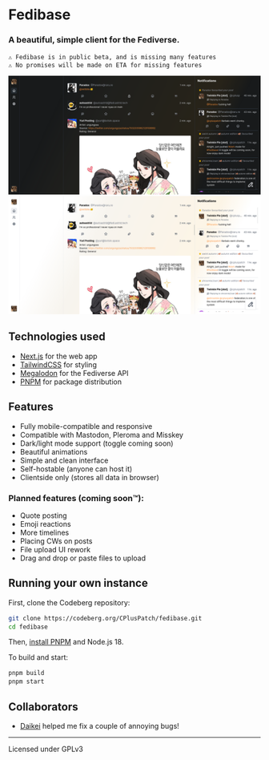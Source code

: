 # Fedibase

### A beautiful, simple client for the Fediverse.

```
⚠️ Fedibase is in public beta, and is missing many features
⚠️ No promises will be made on ETA for missing features
```

![Dark mode for Desktop](assets/desktop-dark.png)
![Dark mode for Desktop](assets/desktop-light.png)

## Technologies used

- [Next.js](https://nextjs.org/) for the web app
- [TailwindCSS](https://tailwindcss.com) for styling
- [Megalodon](https://github.com/h3poteto/megalodon) for the Fediverse API
- [PNPM](https://pnpm.io/) for package distribution

## Features

- Fully mobile-compatible and responsive
- Compatible with Mastodon, Pleroma and Misskey
- Dark/light mode support (toggle coming soon)
- Beautiful animations
- Simple and clean interface
- Self-hostable (anyone can host it)
- Clientside only (stores all data in browser)

### Planned features (coming soon™️):

- Quote posting
- Emoji reactions
- More timelines
- Placing CWs on posts
- File upload UI rework
- Drag and drop or paste files to upload

## Running your own instance

First, clone the Codeberg repository:

```sh
git clone https://codeberg.org/CPlusPatch/fedibase.git
cd fedibase
```

Then, [install PNPM](https://pnpm.io/installation) and Node.js 18.

To build and start:

```sh
pnpm build
pnpm start
```

## Collaborators

- [Daikei](https://codeberg.org/daikei/) helped me fix a couple of annoying bugs!

---
Licensed under GPLv3